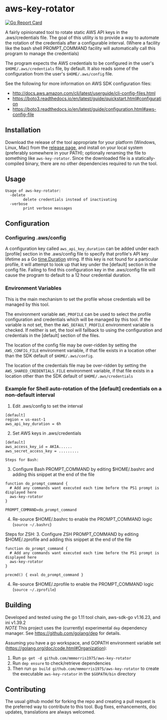 # aws-key-rotator
[![Go Report Card](https://goreportcard.com/badge/github.com/mmmorris1975/aws-key-rotator)](https://goreportcard.com/report/github.com/mmmorris1975/aws-key-rotator)

A fairly opinionated tool to rotate static AWS API keys in the .aws/credentials file.  The goal of this
utility is to provide a way to automate the rotation of the credentials after a configurable interval.
(Where a facility like the bash shell PROMPT_COMMAND facility will automatically call this program to
manage the credentials)

The program expects the AWS credentials to be configured in the user's `$HOME/.aws/credentials` file, by
default. It also reads some of the configuration from the user's `$HOME/.aws/config` file.

See the following for more information on AWS SDK configuration files:

- http://docs.aws.amazon.com/cli/latest/userguide/cli-config-files.html
- https://boto3.readthedocs.io/en/latest/guide/quickstart.html#configuration
- https://boto3.readthedocs.io/en/latest/guide/configuration.html#aws-config-file

## Installation

Download the release of the tool appropriate for your platform (Windows, Linux, Mac) from the [release page](https://github.com/mmmorris1975/aws-key-rotator/releases),
and install on your local system (preferably somewhere in your PATH); optionally renaming the file to something like `aws-key-rotator`.
Since the downloaded file is a statically-compiled binary, there are no other dependencies required to run the tool.

## Usage

```text
Usage of aws-key-rotator:
  -delete
    	delete credentials instead of inactivating
  -verbose
    	print verbose messages
```

## Configuration

### Configuring .aws/config
A configuration key called `aws_api_key_duration` can be added under each [profile] section in the .aws/config file to specify
that profile's API key lifetime as a Go [time.Duration](https://golang.org/pkg/time/#ParseDuration) string.  If this key is not found
for a particular profile, it will attempt to look up that key under the [default] section in the config file.  Failing to find this
configuration key in the .aws/config file will cause the program to default to a 12 hour credential duration.

### Environment Variables
This is the main mechanism to set the profile whose credentials will be managed by this tool.

The environment variable `AWS_PROFILE` can be used to select the profile configuration and credentials which will be managed by this tool.
If the variable is not set, then the `AWS_DEFAULT_PROFILE` environment variable is checked.  If neither is set, the tool will fallback to
using the configuration and credentials in the [default] section of the files.

The location of the config file may be over-ridden by setting the `AWS_CONFIG_FILE` environment variable, if that file exists in a location
other than the SDK default of `$HOME/.aws/config`.

The location of the credentials file may be over-ridden by setting the `AWS_SHARED_CREDENTIALS_FILE` environment variable, if that file
exists in a location other than the SDK default of `$HOME/.aws/credentials`

### Example for Shell auto-rotation of the [default] credentials on a non-default interval
  1. Edit .aws/config to set the interval
```
[default]
region = us-east-1
aws_api_key_duration = 6h
```
  2. Set AWS keys in .aws/credentials
```
[default]
aws_access_key_id = AKIA......
aws_secret_access_key = .........

Steps for Bash:
```
  3. Configure Bash PROMPT_COMMAND by editing $HOME/.bashrc and adding this snippet at the end of the file
```
function do_prompt_command {
  # Add any commands want executed each time before the PS1 prompt is displayed here
  aws-key-rotator
}

PROMPT_COMMAND=do_prompt_command
```
  4. Re-source $HOME/.bashrc to enable the PROMPT_COMMAND logic (`source ~/.bashrc`)


Steps for ZSH:
  3. Configure ZSH PROMPT_COMMAND by editing $HOME/.zprofile and adding this snippet at the end of the file
```
function do_prompt_command {
  # Add any commands want executed each time before the PS1 prompt is displayed here
  aws-key-rotator
}

precmd() { eval do_prompt_command }
```
  4. Re-source $HOME/.zprofile to enable the PROMPT_COMMAND logic (`source ~/.zprofile`)


## Building

Developed and tested using the go 1.11 tool chain, aws-sdk-go v1.16.23, and ini v1.39.2  
*NOTE* This project uses the (currently) experimental `dep` dependency manager.  See https://github.com/golang/dep for details.

Assuming you have a go workspace, and GOPATH environment variable set (https://golang.org/doc/code.html#Organization):
  1. Run `go get -d github.com/mmmorris1975/aws-key-rotator`
  2. Run `dep ensure` to check/retrieve dependencies
  3. Then run `go build github.com/mmmorris1975/aws-key-rotator` to create the executable `aws-key-rotator` in the `$GOPATH/bin` directory

## Contributing

The usual github model for forking the repo and creating a pull request is the preferred way to
contribute to this tool.  Bug fixes, enhancements, doc updates, translations are always welcomed.
